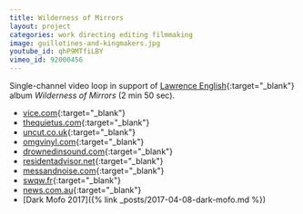 ```yaml
---
title: Wilderness of Mirrors
layout: project
categories: work directing editing filmmaking
image: guillotines-and-kingmakers.jpg
youtube_id: qhP9MTfiLBY
vimeo_id: 92000456
---
```


Single-channel video loop in support of
[Lawrence English][lpe]{:target="_blank"} album _Wilderness of Mirrors_
(2 min 50 sec).

- [vice.com](http://motherboard.vice.com/read/lawrence-englishs-wilderness-of-mirrors-a-cold-truth-in-ambient-darkness){:target="_blank"}
- [thequietus.com](http://thequietus.com/articles/15367-lawrence-english-wilderness-of-mirrors-video){:target="_blank"}
- [uncut.co.uk](http://www.uncut.co.uk/blog/the-22nd-uncut-playlist-of-2014-7866){:target="_blank"}
- [omgvinyl.com](http://www.omgvinyl.com/lawrence-english-wilderness-of-mirrors-lp/){:target="_blank"}
- [drownedinsound.com](http://drownedinsound.com/releases/18327/reviews/4148009){:target="_blank"}
- [residentadvisor.net](http://www.residentadvisor.net/news.aspx?id=25037){:target="_blank"}
- [messandnoise.com](http://www.messandnoise.com/news/4658557){:target="_blank"}
- [swqw.fr](http://www.swqw.fr/chroniques/drone-ambiant/lawrence-english-wilderness-of-mirrors.html){:target="_blank"}
- [news.com.au](http://www.news.com.au/entertainment/music/album-reviews-velociraptor-chrissie-hynde-fozzy-gabriel-faure-livingstone-daisies-king-creosote-lawrence-english/story-e6frfn09-1227026011032){:target="_blank"}
- [Dark Mofo 2017]({% link _posts/2017-04-08-dark-mofo.md %})

[lpe]: http://www.lawrenceenglish.com
